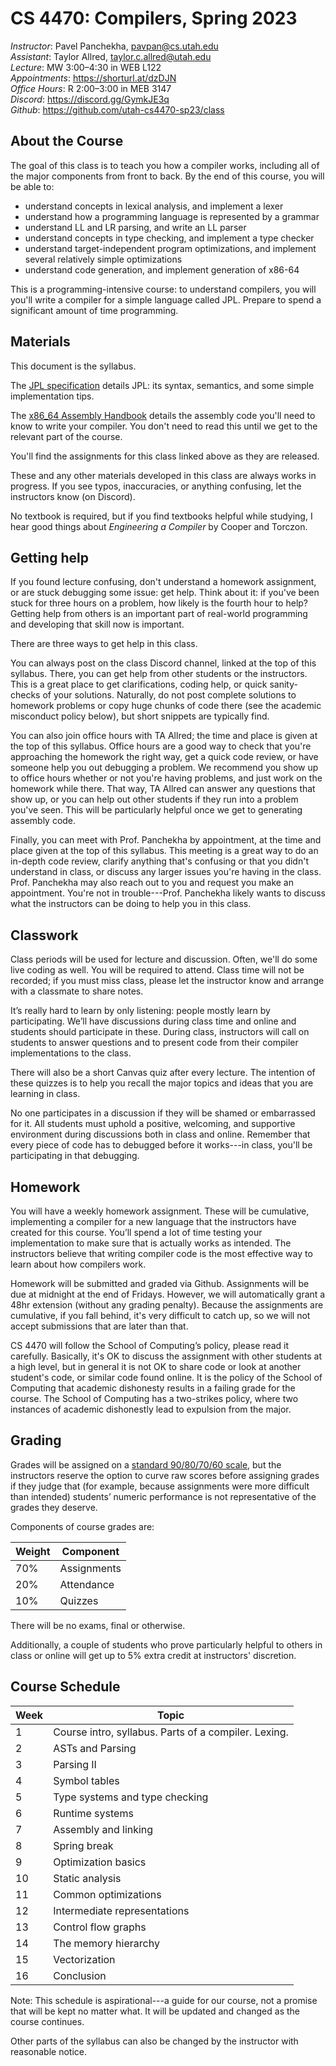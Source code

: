 
CS 4470: Compilers, Spring 2023
===============================

*Instructor*: Pavel Panchekha, pavpan@cs.utah.edu \
*Assistant*: Taylor Allred, taylor.c.allred@utah.edu \
*Lecture*: MW 3:00–4:30 in WEB L122 \
*Appointments*: https://shorturl.at/dzDJN \
*Office Hours*: R 2:00–3:00 in MEB 3147 \
*Discord*: https://discord.gg/GymkJE3q \
*Github*: https://github.com/utah-cs4470-sp23/class

About the Course
----------------

The goal of this class is to teach you how a compiler works, including
all of the major components from front to back. By the end of this
course, you will be able to:

- understand concepts in lexical analysis, and implement a lexer
- understand how a programming language is represented by a grammar
- understand LL and LR parsing, and write an LL parser
- understand concepts in type checking, and implement a type checker
- understand target-independent program optimizations, and implement
  several relatively simple optimizations
- understand code generation, and implement generation of x86-64

This is a programming-intensive course: to understand compilers, you
will you'll write a compiler for a simple language called JPL. Prepare
to spend a significant amount of time programming.

Materials
---------

This document is the syllabus.

The [JPL specification](spec.md) details JPL: its syntax, semantics,
and some simple implementation tips.

The [x86_64 Assembly Handbook](assembly.md) details the assembly code
you'll need to know to write your compiler. You don't need to read
this until we get to the relevant part of the course.

You'll find the assignments for this class linked above as they are
released.

These and any other materials developed in this class are always works
in progress. If you see typos, inaccuracies, or anything confusing,
let the instructors know (on Discord).

No textbook is required, but if you find textbooks helpful while
studying, I hear good things about *Engineering a Compiler* by Cooper
and Torczon.

Getting help
------------

If you found lecture confusing, don't understand a homework
assignment, or are stuck debugging some issue: get help. Think about
it: if you've been stuck for three hours on a problem, how likely is
the fourth hour to help? Getting help from others is an important part
of real-world programming and developing that skill now is important.

There are three ways to get help in this class.

You can always post on the class Discord channel, linked at the top of
this syllabus. There, you can get help from other students or the
instructors. This is a great place to get clarifications, coding help,
or quick sanity-checks of your solutions. Naturally, do not post
complete solutions to homework problems or copy huge chunks of code
there (see the academic misconduct policy below), but short snippets
are typically find.

You can also join office hours with TA Allred; the time and place is
given at the top of this syllabus. Office hours are a good way to
check that you're approaching the homework the right way, get a quick
code review, or have someone help you out debugging a problem. We
recommend you show up to office hours whether or not you're having
problems, and just work on the homework while there. That way, TA
Allred can answer any questions that show up, or you can help out
other students if they run into a problem you've seen. This will be
particularly helpful once we get to generating assembly code.

Finally, you can meet with Prof. Panchekha by appointment, at the time
and place given at the top of this syllabus. This meeting is a great
way to do an in-depth code review, clarify anything that's confusing
or that you didn't understand in class, or discuss any larger issues
you're having in the class. Prof. Panchekha may also reach out to you
and request you make an appointment. You're not in trouble---Prof.
Panchekha likely wants to discuss what the instructors can be doing to
help you in this class.

Classwork
---------

Class periods will be used for lecture and discussion. Often, we'll do
some live coding as well. You will be required to attend. Class time
will not be recorded; if you must miss class, please let the
instructor know and arrange with a classmate to share notes.

It’s really hard to learn by only listening: people mostly learn by
participating. We’ll have discussions during class time and online and
students should participate in these. During class, instructors will
call on students to answer questions and to present code from their
compiler implementations to the class.

There will also be a short Canvas quiz after every lecture. The
intention of these quizzes is to help you recall the major topics and
ideas that you are learning in class.

No one participates in a discussion if they will be shamed or
embarrassed for it. All students must uphold a positive, welcoming,
and supportive environment during discussions both in class and
online. Remember that every piece of code has to debugged before it
works---in class, you'll be participating in that debugging.

Homework
--------

You will have a weekly homework assignment. These will be cumulative,
implementing a compiler for a new language that the instructors have
created for this course. You’ll spend a lot of time testing your
implementation to make sure that is actually works as intended. The
instructors believe that writing compiler code is the most effective
way to learn about how compilers work.

Homework will be submitted and graded via Github. Assignments will be
due at midnight at the end of Fridays. However, we will automatically
grant a 48hr extension (without any grading penalty). Because the
assignments are cumulative, if you fall behind, it's very difficult to
catch up, so we will not accept submissions that are later than that.

CS 4470 will follow the School of Computing’s policy, please read it
carefully. Basically, it's OK to discuss the assignment with other
students at a high level, but in general it is not OK to share code or
look at another student's code, or similar code found online. It is
the policy of the School of Computing that academic dishonesty results
in a failing grade for the course. The School of Computing has a
two-strikes policy, where two instances of academic dishonestly lead
to expulsion from the major.

Grading
-------

Grades will be assigned on a [standard 90/80/70/60 scale][scales], but
the instructors reserve the option to curve raw scores before
assigning grades if they judge that (for example, because assignments
were more difficult than intended) students’ numeric performance is
not representative of the grades they deserve.

[scales]: https://en.wikipedia.org/wiki/Academic_grading_in_the_United_States#Grade_conversion

Components of course grades are:

| Weight | Component   |
|--------|-------------|
| 70%    | Assignments |
| 20%    | Attendance  |
| 10%    | Quizzes     |

There will be no exams, final or otherwise.

Additionally, a couple of students who prove particularly helpful to
others in class or online will get up to 5% extra credit at
instructors' discretion.

Course Schedule
---------------

| Week | Topic                                                |
|------|------------------------------------------------------|
| 1    | Course intro, syllabus. Parts of a compiler. Lexing. |
| 2    | ASTs and Parsing                                     |
| 3    | Parsing II                                           |
| 4    | Symbol tables                                        |
| 5    | Type systems and type checking                       |
| 6    | Runtime systems                                      |
| 7    | Assembly and linking                                 |
| 8    | Spring break                                         |
| 9    | Optimization basics                                  |
| 10   | Static analysis                                      |
| 11   | Common optimizations                                 |
| 12   | Intermediate representations                         |
| 13   | Control flow graphs                                  |
| 14   | The memory hierarchy                                 |
| 15   | Vectorization                                        |
| 16   | Conclusion                                           |

Note: This schedule is aspirational---a guide for our course, not a
promise that will be kept no matter what. It will be updated and
changed as the course continues.

Other parts of the syllabus can also be changed by the instructor with
reasonable notice.
